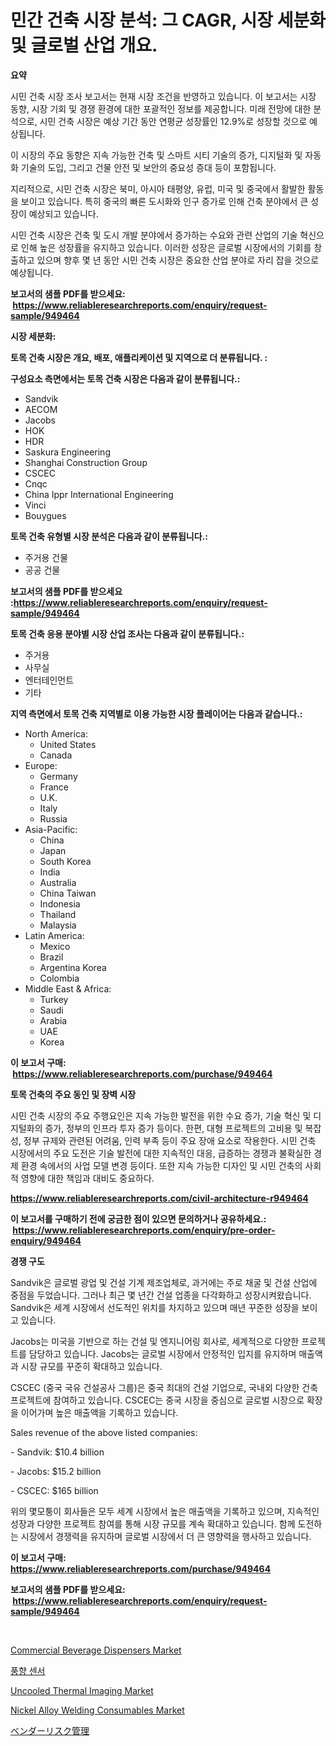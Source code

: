 <p><h1>민간 건축 시장 분석: 그 CAGR, 시장 세분화 및 글로벌 산업 개요.</h1></p><p><strong>요약</strong></p>
<p><p>시민 건축 시장 조사 보고서는 현재 시장 조건을 반영하고 있습니다. 이 보고서는 시장 동향, 시장 기회 및 경쟁 환경에 대한 포괄적인 정보를 제공합니다. 미래 전망에 대한 분석으로, 시민 건축 시장은 예상 기간 동안 연평균 성장률인 12.9%로 성장할 것으로 예상됩니다.</p><p>이 시장의 주요 동향은 지속 가능한 건축 및 스마트 시티 기술의 증가, 디지털화 및 자동화 기술의 도입, 그리고 건물 안전 및 보안의 중요성 증대 등이 포함됩니다.</p><p>지리적으로, 시민 건축 시장은 북미, 아시아 태평양, 유럽, 미국 및 중국에서 활발한 활동을 보이고 있습니다. 특히 중국의 빠른 도시화와 인구 증가로 인해 건축 분야에서 큰 성장이 예상되고 있습니다.</p><p>시민 건축 시장은 건축 및 도시 개발 분야에서 증가하는 수요와 관련 산업의 기술 혁신으로 인해 높은 성장률을 유지하고 있습니다. 이러한 성장은 글로벌 시장에서의 기회를 창출하고 있으며 향후 몇 년 동안 시민 건축 시장은 중요한 산업 분야로 자리 잡을 것으로 예상됩니다.</p></p>
<p><strong>보고서의 샘플 PDF를 받으세요: &nbsp;<a href="https://www.reliableresearchreports.com/enquiry/request-sample/949464">https://www.reliableresearchreports.com/enquiry/request-sample/949464</a></strong></p>
<p><strong>시장 세분화:</strong></p>
<p><strong> 토목 건축 시장은 개요, 배포, 애플리케이션 및 지역으로 더 분류됩니다. :</strong></p>
<p><strong>구성요소 측면에서는 토목 건축 시장은 다음과 같이 분류됩니다.:</strong></p>
<p><ul><li>Sandvik</li><li>AECOM</li><li>Jacobs</li><li>HOK</li><li>HDR</li><li>Saskura Engineering</li><li>Shanghai Construction Group</li><li>CSCEC</li><li>Cnqc</li><li>China Ippr International Engineering</li><li>Vinci</li><li>Bouygues</li></ul></p>
<p><strong> 토목 건축 유형별 시장 분석은 다음과 같이 분류됩니다.:</strong></p>
<p><ul><li>주거용 건물</li><li>공공 건물</li></ul></p>
<p><strong>보고서의 샘플 PDF를 받으세요 :<a href="https://www.reliableresearchreports.com/enquiry/request-sample/949464">https://www.reliableresearchreports.com/enquiry/request-sample/949464</a></strong></p>
<p><strong> 토목 건축 응용 분야별 시장 산업 조사는 다음과 같이 분류됩니다.:</strong></p>
<p><ul><li>주거용</li><li>사무실</li><li>엔터테인먼트</li><li>기타</li></ul></p>
<p><strong>지역 측면에서 토목 건축 지역별로 이용 가능한 시장 플레이어는 다음과 같습니다.:</strong></p>
<p><ul>
    <li>
        North America:
        <ul>
            <li>United States</li>
            <li>Canada</li>
        </ul>
    </li>
    <li>
        Europe:
        <ul>
            <li>Germany</li>
            <li>France</li>
            <li>U.K.</li>
            <li>Italy</li>
            <li>Russia</li>
        </ul>
    </li>
    <li>
        Asia-Pacific:
        <ul>
            <li>China</li>
            <li>Japan</li>
            <li>South Korea</li>
            <li>India</li>
            <li>Australia</li>
            <li>China Taiwan</li>
            <li>Indonesia</li>
            <li>Thailand</li>
            <li>Malaysia</li>
        </ul>
    </li>
    <li>
        Latin America:
        <ul>
            <li>Mexico</li>
            <li>Brazil</li>
            <li>Argentina Korea</li>
            <li>Colombia</li>
        </ul>
    </li>
    <li>
        Middle East & Africa:
        <ul>
            <li>Turkey</li>
            <li>Saudi</li>
            <li>Arabia</li>
            <li>UAE</li>
            <li>Korea</li>
        </ul>
    </li>
    </ul></p>
<p><strong>이 보고서 구매: &nbsp;<a href="https://www.reliableresearchreports.com/purchase/949464">https://www.reliableresearchreports.com/purchase/949464</a></strong></p>
<p><strong>토목 건축의 주요 동인 및 장벽 시장</strong></p>
<p><p>시민 건축 시장의 주요 주행요인은 지속 가능한 발전을 위한 수요 증가, 기술 혁신 및 디지털화의 증가, 정부의 인프라 투자 증가 등이다. 한편, 대형 프로젝트의 고비용 및 복잡성, 정부 규제와 관련된 어려움, 인력 부족 등이 주요 장애 요소로 작용한다. 시민 건축 시장에서의 주요 도전은 기술 발전에 대한 지속적인 대응, 급증하는 경쟁과 불확실한 경제 환경 속에서의 사업 모델 변경 등이다. 또한 지속 가능한 디자인 및 시민 건축의 사회적 영향에 대한 책임과 대비도 중요하다.</p></p>
<p><strong><a href="https://www.reliableresearchreports.com/civil-architecture-r949464">https://www.reliableresearchreports.com/civil-architecture-r949464</a></strong></p>
<p><strong>이 보고서를 구매하기 전에 궁금한 점이 있으면 문의하거나 공유하세요.: &nbsp;<a href="https://www.reliableresearchreports.com/enquiry/pre-order-enquiry/949464">https://www.reliableresearchreports.com/enquiry/pre-order-enquiry/949464</a></strong></p>
<p><strong>경쟁 구도</strong></p>
<p><p>Sandvik은 글로벌 광업 및 건설 기계 제조업체로, 과거에는 주로 채굴 및 건설 산업에 중점을 두었습니다. 그러나 최근 몇 년간 건설 업종을 다각화하고 성장시켜왔습니다. Sandvik은 세계 시장에서 선도적인 위치를 차지하고 있으며 매년 꾸준한 성장을 보이고 있습니다.</p><p>Jacobs는 미국을 기반으로 하는 건설 및 엔지니어링 회사로, 세계적으로 다양한 프로젝트를 담당하고 있습니다. Jacobs는 글로벌 시장에서 안정적인 입지를 유지하며 매출액과 시장 규모를 꾸준히 확대하고 있습니다.</p><p>CSCEC (중국 국유 건설공사 그룹)은 중국 최대의 건설 기업으로, 국내외 다양한 건축 프로젝트에 참여하고 있습니다. CSCEC는 중국 시장을 중심으로 글로벌 시장으로 확장을 이어가며 높은 매출액을 기록하고 있습니다.</p><p>Sales revenue of the above listed companies:</p><p>- Sandvik: $10.4 billion</p><p>- Jacobs: $15.2 billion</p><p>- CSCEC: $165 billion</p><p>위의 몇모퉁이 회사들은 모두 세계 시장에서 높은 매출액을 기록하고 있으며, 지속적인 성장과 다양한 프로젝트 참여를 통해 시장 규모를 계속 확대하고 있습니다. 함께 도전하는 시장에서 경쟁력을 유지하며 글로벌 시장에서 더 큰 영향력을 행사하고 있습니다.</p></p>
<p><strong>이 보고서 구매: &nbsp; <a href="https://www.reliableresearchreports.com/purchase/949464">https://www.reliableresearchreports.com/purchase/949464</a></strong></p>
<p><strong>보고서의 샘플 PDF를 받으세요: &nbsp;<a href="https://www.reliableresearchreports.com/enquiry/request-sample/949464">https://www.reliableresearchreports.com/enquiry/request-sample/949464</a></strong><strong></strong></p>
<p>&nbsp;</p>
<p><p><a href="https://github.com/PeterParrish5/Market-Research-Report-List-4/blob/main/commercial-beverage-dispensers-market.md">Commercial Beverage Dispensers Market</a></p><p><a href="https://github.com/vsn7qpua81q/Market-Research-Report-List-1/blob/main/588013519190.md">풍향 센서</a></p><p><a href="https://github.com/jhcraigie/Market-Research-Report-List-2/blob/main/uncooled-thermal-imaging-market.md">Uncooled Thermal Imaging Market</a></p><p><a href="https://issuu.com/reportprime-2/docs/nickel-alloy-welding-consumables-market-size-2030.">Nickel Alloy Welding Consumables Market</a></p><p><a href="https://github.com/xnljig2898992/Market-Research-Report-List-1/blob/main/753604720741.md">ベンダーリスク管理</a></p></p>